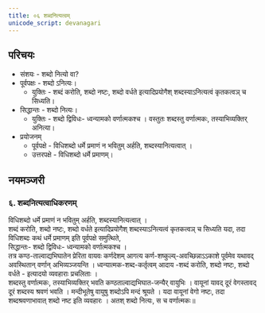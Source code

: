 ```yaml
---
title: ०६ शब्दनित्यत्वम्
unicode_script: devanagari
---
```


## परिचयः
- संशयः - शब्दो नित्यो वा?
- पूर्वपक्षः - शब्दो ऽनित्यः।
  - युक्तिः - शब्दं करोति, शब्दो नष्टः, शब्दो वर्धते इत्यादिप्रयोगैश् शब्दस्याऽनित्यत्वं कृतकत्वञ् च सिध्यति।
- सिद्धान्तः - शब्दो नित्यः।
  - युक्तिः - शब्दो द्विविधः- ध्वन्यामको वर्णात्मकश्च । वस्तुतः शब्दस्तु वर्णात्मकः, तस्याभिव्यक्तिर् अनित्या।
- प्रयोजनम् 
  - पूर्वपक्षे - विधिशब्दो धर्मे प्रमाणं न भवितुम् अर्हति, शब्दस्यानित्यत्वात् ।
  - उत्तरपक्षे - विधिशब्दो धर्मे प्रमाणम्।


## नयमञ्जरी
### ६. शब्दनित्यत्वाधिकरणम् 
विधिशब्दो धर्मे प्रमाणं न भवितुम् अर्हति, शब्दस्यानित्यत्वात् ।  
शब्दं करोति, शब्दो नष्टः, शब्दो वर्धते इत्यादिप्रयोगैश् शब्दस्याऽनित्यत्वं कृतकत्वञ् च सिध्यति यदा, तदा विधिशब्दः कथं धर्मे प्रमाणम् इति पूर्वपक्षे समुत्थिते,  
सिद्धान्तः- शब्दो द्विविधः- ध्वन्यामको वर्णात्मकश्च ।  
तत्र कण्ठ-ताल्वाद्यभिघातेन प्रेरिता वायवः कर्णदेशम् आगत्य कर्ण-शष्कुल्य्-अवच्छिन्नाऽऽकाशे पूर्वमेव यथावद् अवस्थितान् वर्णान् अभिव्यञ्जयन्ति । ध्वन्यात्मक-शब्द-कर्तृत्वम् आदाय -शब्दं करोति, शब्दो नष्टः, शब्दो वर्धते - इत्यादयो व्यवहाराः प्रचलिताः ।  
शब्दस्तु वर्णात्मकः, तस्याभिव्यक्तिर् भवति कण्ठताल्वाद्यभिघात-जन्यैर् वायुभिः । वायूनां यावद् दूरं वेगस्तावद् दूरं शब्दस्य श्रवणं भवति । मन्दीभूतेषु वायुषु शब्दोऽपि मन्दं श्रूयते । यदा वायूनां वेगो नष्टः, तदा शब्दश्रवणाभावात् शब्दो नष्ट इति व्यवहारः । अतश् शब्दो नित्यः, स च वर्णात्मकः॥ 

